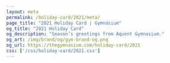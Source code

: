 ```yaml
---
layout: meta
permalink: /holiday-card/2021/meta/
page_title: "2021 Holiday Card | Gymnasium"
og_title: "2021 Holiday Card"
og_description: "Season’s greetings from Aquent Gymnasium."
og_art: /img/brand/og/gym-brand-og.png
og_url: https://thegymnasium.com/holiday-card/2021
css: ['/css/holiday-card/2021.css']
---
```

